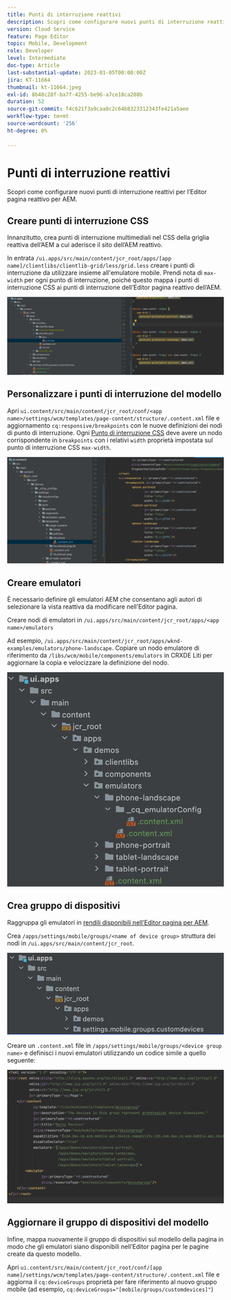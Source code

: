```yaml
---
title: Punti di interruzione reattivi
description: Scopri come configurare nuovi punti di interruzione reattivi per l’Editor pagina reattivo per AEM.
version: Cloud Service
feature: Page Editor
topic: Mobile, Development
role: Developer
level: Intermediate
doc-type: Article
last-substantial-update: 2023-01-05T00:00:00Z
jira: KT-11664
thumbnail: kt-11664.jpeg
exl-id: 8b48c28f-ba7f-4255-be96-a7ce18ca208b
duration: 52
source-git-commit: f4c621f3a9caa8c2c64b8323312343fe421a5aee
workflow-type: tm+mt
source-wordcount: '256'
ht-degree: 0%

---
```


# Punti di interruzione reattivi

Scopri come configurare nuovi punti di interruzione reattivi per l’Editor pagina reattivo per AEM.

## Creare punti di interruzione CSS

Innanzitutto, crea punti di interruzione multimediali nel CSS della griglia reattiva dell’AEM a cui aderisce il sito dell’AEM reattivo.

In entrata `/ui.apps/src/main/content/jcr_root/apps/[app name]/clientlibs/clientlib-grid/less/grid.less` creare i punti di interruzione da utilizzare insieme all&#39;emulatore mobile. Prendi nota di `max-width` per ogni punto di interruzione, poiché questo mappa i punti di interruzione CSS ai punti di interruzione dell’Editor pagina reattivo dell’AEM.

![Creare nuovi punti di interruzione reattivi](./assets/responsive-breakpoints/create-new-breakpoints.jpg)

## Personalizzare i punti di interruzione del modello

Apri `ui.content/src/main/content/jcr_root/conf/<app name>/settings/wcm/templates/page-content/structure/.content.xml` file e aggiornamento `cq:responsive/breakpoints` con le nuove definizioni dei nodi di punto di interruzione. Ogni [Punto di interruzione CSS](#create-new-css-breakpoints) deve avere un nodo corrispondente in `breakpoints` con i relativi `width` proprietà impostata sul punto di interruzione CSS `max-width`.

![Personalizzare i punti di interruzione reattivi del modello](./assets/responsive-breakpoints/customize-template-breakpoints.jpg)

## Creare emulatori

È necessario definire gli emulatori AEM che consentano agli autori di selezionare la vista reattiva da modificare nell’Editor pagina.

Creare nodi di emulatori in `/ui.apps/src/main/content/jcr_root/apps/<app name>/emulators`

Ad esempio, `/ui.apps/src/main/content/jcr_root/apps/wknd-examples/emulators/phone-landscape`. Copiare un nodo emulatore di riferimento da `/libs/wcm/mobile/components/emulators` in CRXDE Liti per aggiornare la copia e velocizzare la definizione del nodo.

![Creare nuovi emulatori](./assets/responsive-breakpoints/create-new-emulators.jpg)

## Crea gruppo di dispositivi

Raggruppa gli emulatori in [rendili disponibili nell’Editor pagina per AEM](#update-the-templates-device-group).

Crea `/apps/settings/mobile/groups/<name of device group>` struttura dei nodi in `/ui.apps/src/main/content/jcr_root`.

![Crea nuovo gruppo di dispositivi](./assets/responsive-breakpoints/create-new-device-group.jpg)

Creare un `.content.xml` file in `/apps/settings/mobile/groups/<device group name>` e definisci i nuovi emulatori utilizzando un codice simile a quello seguente:

![Crea nuovo dispositivo](./assets/responsive-breakpoints/create-new-device.jpg)

## Aggiornare il gruppo di dispositivi del modello

Infine, mappa nuovamente il gruppo di dispositivi sul modello della pagina in modo che gli emulatori siano disponibili nell’Editor pagina per le pagine create da questo modello.

Apri `ui.content/src/main/content/jcr_root/conf/[app name]/settings/wcm/templates/page-content/structure/.content.xml` file e aggiorna il `cq:deviceGroups` proprietà per fare riferimento al nuovo gruppo mobile (ad esempio, `cq:deviceGroups="[mobile/groups/customdevices]"`)
